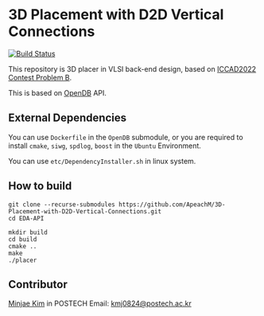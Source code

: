 # 3D Placement with D2D Vertical Connections

[![Build Status](https://img.shields.io/badge/develop-ongoing%20-green)]()

This repository is 3D placer in VLSI back-end design, based on [ICCAD2022 Contest Problem B](http://iccad-contest.org).

This is based on [OpenDB](https://github.com/The-OpenROAD-Project/OpenDB) API.



## External Dependencies

You can use `Dockerfile` in the `OpenDB` submodule, or you are required to install `cmake`, `siwg`, `spdlog`, `boost` in the `Ubuntu` Environment.

You can use `etc/DependencyInstaller.sh` in linux system.

## How to build

```shell
git clone --recurse-submodules https://github.com/ApeachM/3D-Placement-with-D2D-Vertical-Connections.git
cd EDA-API
```

```shell
mkdir build
cd build
cmake ..
make
./placer
```



## Contributor

[Minjae Kim](https://github.com/ApeachM) in POSTECH
Email: kmj0824@postech.ac.kr